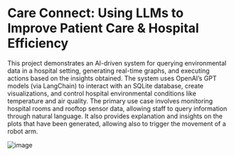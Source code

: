 # Care Connect: Using LLMs to Improve Patient Care & Hospital Efficiency

This project demonstrates an AI-driven system for querying environmental data in a hospital setting, generating real-time graphs, and executing actions based on the insights obtained. The system uses OpenAI’s GPT models (via LangChain) to interact with an SQLite database, create visualizations, and control hospital environmental conditions like temperature and air quality. The primary use case involves monitoring hospital rooms and rooftop sensor data, allowing staff to query information through natural language. It also provides explanation and insights on the plots that have been generated, allowing also to trigger the movement of a robot arm.

![image](https://github.com/user-attachments/assets/5e3772b1-c3bc-4d34-9fdf-54b46eac1dbc)

